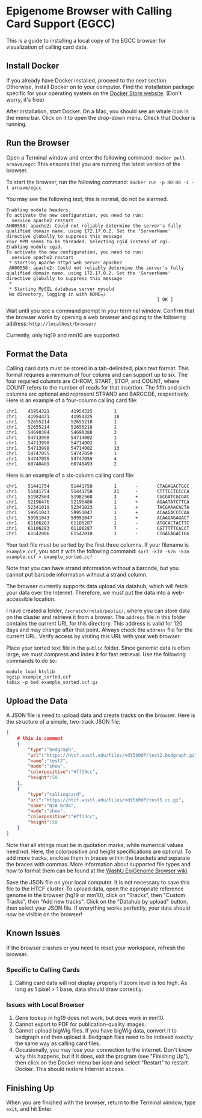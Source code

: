 # Epigenome Browser with Calling Card Support (EGCC)

This is a guide to installing a local copy of the EGCC browser for visualization of calling card data.

## Install Docker

If you already have Docker installed, proceed to the next section. Otherwise, install Docker on to your computer. Find the installation package specific for your operating system on the [Docker Store website](https://store.docker.com/search?type=edition&offering=community). (Don't worry, it's free)

After installation, start Docker. On a Mac, you should see an whale icon in the menu bar. Click on it to open the drop-down menu. Check that Docker is running.

## Run the Browser

Open a Terminal window and enter the following command:
`docker pull arnavm/egcc`
This ensures that you are running the latest version of the browser.

To start the browser, run the following command:
`docker run -p 80:80 -i -t arnavm/egcc`

You may see the following text; this is normal, do not be alarmed.

```
Enabling module headers.
To activate the new configuration, you need to run:
  service apache2 restart
AH00558: apache2: Could not reliably determine the server's fully qualified domain name, using 172.17.0.2. Set the 'ServerName' directive globally to suppress this message
Your MPM seems to be threaded. Selecting cgid instead of cgi.
Enabling module cgid.
To activate the new configuration, you need to run:
  service apache2 restart
 * Starting Apache httpd web server apache2
 AH00558: apache2: Could not reliably determine the server's fully qualified domain name, using 172.17.0.2. Set the 'ServerName' directive globally to suppress this message
 *
 * Starting MySQL database server mysqld
 No directory, logging in with HOME=/
														[ OK ]
```

Wait until you see a command prompt in your terminal window. Confirm that the browser works by opening a web browser and going to the following address:
`http://localhost/browser/`

Currently, only hg19 and mm10 are supported.

## Format the Data

Calling card data must be stored in a tab-delimited, plain text format. This format requires a minimum of four colums and can support up to six. The four required columns are CHROM, START, STOP, and COUNT, where COUNT refers to the number of reads for that insertion. The fifth and sixth columns are optional and represent STRAND and BARCODE, respectively. Here is an example of a four-column calling card file:
```
chr1    41954321        41954325        1
chr1    41954321        41954325        18
chr1    52655214        52655218        1
chr1    52655214        52655218        1
chr1    54690384        54690388        3
chr1    54713998        54714002        1
chr1    54713998        54714002        1
chr1    54713998        54714002        13
chr1    54747055        54747059        1
chr1    54747055        54747059        4
chr1    60748489        60748493        2
```

Here is an example of a six-column calling card file:
```
chr1    51441754        51441758        1       -       CTAGAGACTGGC
chr1    51441754        51441758        21      -       CTTTCCTCCCCA
chr1    51982564        51982568        3       +       CGCGATCGCGAC
chr1    52196476        52196480        1       +       AGAATATCTTCA
chr1    52341019        52341023        1       +       TACGAAACACTA
chr1    59951043        59951047        1       +       ACAAGACCCCAA
chr1    59951043        59951047        1       +       ACAAGAGAGACT
chr1    61106283        61106287        1       -       ATGCACTACTTC
chr1    61106283        61106287        7       -       CGTTTTTCACCT
chr1    61542006        61542010        1       -       CTGAGAGACTGG
```

Your text file must be sorted by the first three columns. If your filename is `example.ccf`, you sort it with the following command:
`sort -k1V -k2n -k3n example.ccf > example_sorted.ccf`

Note that you can have strand information without a barcode, but you cannot put barcode information without a strand column.

The browser currently supports data upload via datahub, which will fetch your data over the Internet. Therefore, we must put the data into a web-accessible location.

I have created a folder, `/scratch/rmlab/public/`, where you can store data on the cluster and retrieve it from a brower. The `address` file in this folder contains the current URL for this directory. This address is valid for 120 days and may change after that point. Always check the `address` file for the current URL. Verify access by visiting this URL with your web browser.

Place your sorted text file in the `public` folder. Since genomic data is often large, we must compress and index it for fast retrieval. Use the following commands to do so:
```
module load htslib
bgzip example_sorted.ccf
tabix -p bed example_sorted.ccf.gz
```

## Upload the Data

A JSON file is need to upload data and create tracks on the browser. Here is the structure of a simple, two-track JSON file:
```JSON
[
	# this is comment
	{
	    "type":"bedgraph",
	    "url":"https://htcf.wustl.edu/files/vdY5b0dP/test2.bedgraph.gz",
	    "name":"test2",
	    "mode":"show",
	    "colorpositive":"#ff33cc",
	    "height":50
	},
	{
	    "type":"callingcard",
	    "url":"https://htcf.wustl.edu/files/vdY5b0dP/test5.cc.gz",
	    "name":"N2A Brd4",
	    "mode":"show",
	    "colorpositive":"#ff33cc",
	    "height":50
	}
]
```

Note that all strings must be in quotation marks, while numerical values need not. Here, the colorpositive and height specifications are optional. To add more tracks, enclose them in braces within the brackets and separate the braces with commas. More information about supported file types and how to format them can be found at the [WashU EpiGenome Browser wiki](http://wiki.wubrowse.org).

Save the JSON file on your local computer. It is not necessary to save this file to the HTCF cluster. To upload data, open the appropriate reference genome in the browser (hg19 or mm10), click on "Tracks", then "Custom Tracks", then "Add new tracks". Click on the "Datahub by upload" button, then select your JSON file. If everything works perfectly, your data should now be visible on the browser!

## Known Issues

If the browser crashes or you need to reset your workspace, refresh the browser.
### Specific to Calling Cards
1. Calling card data will not display properly if zoom level is too high. As long as 1 pixel > 1 base, data should draw correctly.
### Issues with Local Browser
1. Gene lookup in hg19 does not work, but does work in mm10. 
2. Cannot export to PDF for publication-quality images.
3. Cannot upload bigWig files. If you have bigWig data, convert it to bedgraph and then upload it. Bedgraph files need to be indexed exactly the same way as calling card files.
4. Occasionally, you may lose your connection to the Internet. Don't know why this happens, but if it does, exit the program (see "Finishing Up"), then click on the Docker menu bar icon and select "Restart" to restart Docker. This should restore Internet access.

## Finishing Up

When you are finished with the browser, return to the Terminal window, type `exit`, and hit Enter.